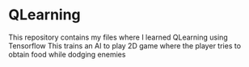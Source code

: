 # QLearning

This repository contains my files where I learned QLearning using Tensorflow
This trains an AI to play 2D game where the player tries to obtain food while dodging enemies
